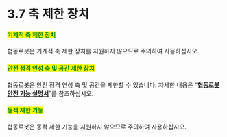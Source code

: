 # 3.7 축 제한 장치

#### <mark style="color:green;">기계적 축 제한 장치</mark>

협동로봇은 기계적 축 제한 장치를 지원하지 않으므로 주의하여 사용하십시오.

#### <mark style="color:green;">안전 정격 연성 축 및 공간 제한 장치</mark>

협동로봇은 안전 정격 연성 축 및 공간을 제한할 수 있습니다. 자세한 내용은 “[**협동로봇 안전 기능 설명서**](https://hyundai-robotics.gitbook.io/cobot-safety-function/)”를 참조하십시오.

#### <mark style="color:green;">동적 제한 기능</mark>

협동로봇은 동적 제한 기능을 지원하지 않으므로 주의하여 사용하십시오.
